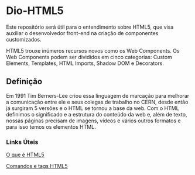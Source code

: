 # Dio-HTML5

Este repositório será útil para o entendimento sobre HTML5, que visa auxiliar o desenvolvedor front-end na criação de componentes customizados.

HTML5 trouxe inúmeros recursos novos como os Web Components. 
Os Web Components podem ser divididos em cinco categorias: Custom Elements, Templates, HTML Imports, Shadow DOM e Decorators.

## Definição
Em 1991 Tim Berners-Lee criou essa linguagem de marcação para melhorar a comunicação entre ele e seus colegas de trabalho no CERN, desde então já surgiram 5 versões e o HTML se tornou a base da web.
Com o HTML definimos o significado e a estrutura do conteúdo da web e, além de texto, nossas páginas precisam de imagens, vídeos e vários outros formatos e para isso temos os elementos HTML.

### Links Úteis
[O que é HTML5](https://www.devmedia.com.br/o-que-e-o-html5/25820)

[Comandos e tags HTML5](https://www.devmedia.com.br/comandos-e-tags-html5/23618)
